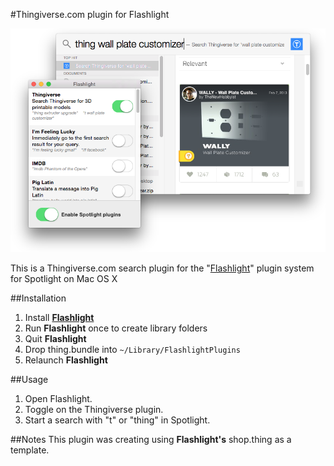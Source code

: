 #Thingiverse.com plugin for Flashlight

![Markdown preferences pane](example.png)

This is a Thingiverse.com search plugin for the "<a href="http://flashlight.nateparrott.com/">Flashlight</a>" plugin system for Spotlight on Mac OS X

##Installation
1. Install **<a href="http://flashlight.nateparrott.com/">Flashlight</a>**
2. Run **Flashlight** once to create library folders
3. Quit **Flashlight**
4. Drop thing.bundle into ```~/Library/FlashlightPlugins```
5. Relaunch **Flashlight**

##Usage
1. Open Flashlight.
2. Toggle on the Thingiverse plugin.
3. Start a search with "t" or "thing" in Spotlight.

##Notes
This plugin was creating using **Flashlight's** shop.thing as a template.

